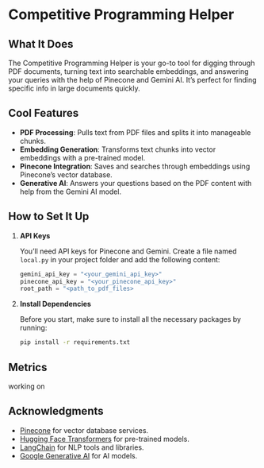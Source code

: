 # Competitive Programming Helper

## What It Does

The Competitive Programming Helper is your go-to tool for digging through PDF documents, turning text into searchable embeddings, and answering your queries with the help of Pinecone and Gemini AI. It’s perfect for finding specific info in large documents quickly.

## Cool Features

- **PDF Processing**: Pulls text from PDF files and splits it into manageable chunks.
- **Embedding Generation**: Transforms text chunks into vector embeddings with a pre-trained model.
- **Pinecone Integration**: Saves and searches through embeddings using Pinecone’s vector database.
- **Generative AI**: Answers your questions based on the PDF content with help from the Gemini AI model.

## How to Set It Up

1. **API Keys**

   You’ll need API keys for Pinecone and Gemini. Create a file named `local.py` in your project folder and add the following content:

   ```python
   gemini_api_key = "<your_gemini_api_key>"
   pinecone_api_key = "<your_pinecone_api_key>"
   root_path = "<path_to_pdf_files>
   ````

2. **Install Dependencies**

    Before you start, make sure to install all the necessary packages by running:

    ```bash
    pip install -r requirements.txt
    ```

## Metrics

working on


## Acknowledgments

- [Pinecone](https://www.pinecone.io/) for vector database services.
- [Hugging Face Transformers](https://huggingface.co/transformers/) for pre-trained models.
- [LangChain](https://www.langchain.com/) for NLP tools and libraries.
- [Google Generative AI](https://cloud.google.com/generative-ai) for AI models.

